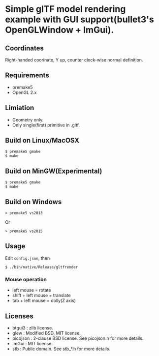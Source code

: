 # Simple glTF model rendering example with GUI support(bullet3's OpenGLWindow + ImGui).

## Coordinates

Right-handed coorinate, Y up, counter clock-wise normal definition.

## Requirements

* premake5
* OpenGL 2.x

## Limiation

* Geometry only.
* Only single(first) primitive in .gltf.

## Build on Linux/MacOSX

    $ premake5 gmake
    $ make

## Build on MinGW(Experimental)

    $ premake5 gmake
    $ make

## Build on Windows

    > premake5 vs2013

Or 

    > premake5 vs2015

## Usage

Edit `config.json`, then

    $ ./bin/native/Release/gltfrender

### Mouse operation

* left mouse = rotate
* shift + left mouse = translate
* tab + left mouse = dolly(Z axis)

## Licenses

* btgui3 : zlib license.
* glew : Modified BSD, MIT license.
* picojson : 2-clause BSD license. See picojson.h for more details.
* ImGui : MIT license.
* stb : Public domain. See stb_*.h for more details.


